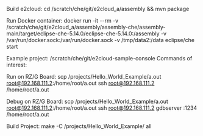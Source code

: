 Build e2cloud:
cd /scratch/che/git/e2cloud_a/assembly && mvn package

Run Docker container:
docker run -it --rm -v /scratch/che/git/e2cloud_a/assembly/assembly-che/assembly-main/target/eclipse-che-5.14.0/eclipse-che-5.14.0:/assembly  -v /var/run/docker.sock:/var/run/docker.sock  -v /tmp/data2:/data eclipse/che start


Example project: /scratch/che/git/e2cloud-sample-console
Commands of interest:

Run on RZ/G Board:
scp /projects/Hello_World_Example/a.out root@192.168.111.2:/home/root/a.out
ssh root@192.168.111.2 /home/root/a.out

Debug on RZ/G Board:
scp /projects/Hello_World_Example/a.out root@192.168.111.2:/home/root/a.out
ssh root@192.168.111.2 gdbserver :1234 /home/root/a.out

Build Project:
make -C /projects/Hello_World_Example/ all

